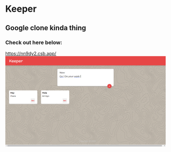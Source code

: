 # Keeper
## Google clone kinda thing
### Check out here below:  
https://nn9dy2.csb.app/
![keeper](https://github.com/Aarthi0705/Keeper/blob/main/Screenshot%20(389).png?raw=true)

